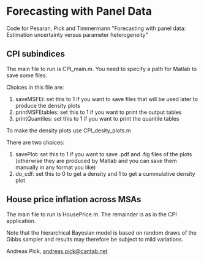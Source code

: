 # Forecasting with Panel Data
Code for Pesaran, Pick and Timmermann "Forecasting with panel data: Estimation uncertainty versus parameter heterogeneity"

CPI subindices
--------------
The main file to run is CPI_main.m. You need to specify a path for Matlab to
save some files. 

Choices in this file are: 
1. saveMSFEi: set this to 1 if you want to save files that will be used later to
  produce the density plots
2. printMSFEtables: set this to 1 if you want to print the output tables
3. printQuantiles: set this to 1 if you want to print the quantile tables 

To make the density plots use CPI_desity_plots.m

There are two choices: 
1. savePlot: set this to 1 if you want to save .pdf and .fig files of the plots
  (otherwise they are produced by Matlab and you can save them manually in any
  format you like)
2. do_cdf: set this to 0 to get a density and 1 to get a cummulative density plot

House price inflation across MSAs
---------------------------------
The main file to run is HousePrice.m. The remainder is as in the CPI application.

Note that the hierarchical Bayesian model is based on random draws of the 
Gibbs sampler and results may therefore be subject to mild variations.

Andreas Pick, andreas.pick@cantab.net
